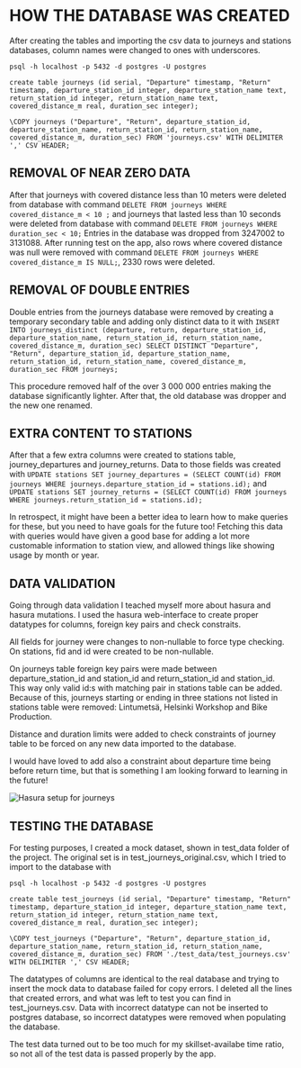 # HOW THE DATABASE WAS CREATED

After creating the tables and importing the csv data to journeys and stations databases, column names were changed to ones with underscores. 

```psql -h localhost -p 5432 -d postgres -U postgres```

```create table journeys (id serial, "Departure" timestamp, "Return" timestamp, departure_station_id integer, departure_station_name text, return_station_id integer, return_station_name text, covered_distance_m real, duration_sec integer);```

```\COPY journeys ("Departure", "Return", departure_station_id, departure_station_name, return_station_id, return_station_name, covered_distance_m, duration_sec) FROM 'journeys.csv' WITH DELIMITER ',' CSV HEADER;```

## REMOVAL OF NEAR ZERO DATA

After that journeys with covered distance less than 10 meters were deleted from database with command 
```DELETE FROM journeys WHERE covered_distance_m < 10 ;``` 
and journeys that lasted less than 10 seconds were deleted from database with command 
```DELETE FROM journeys WHERE duration_sec < 10;``` 
Entries in the database was dropped from 3247002 to 3131088. After running test on the app, also rows where covered distance was null were removed with command 
```DELETE FROM journeys WHERE covered_distance_m IS NULL;```, 2330 rows were deleted.

## REMOVAL OF DOUBLE ENTRIES

Double entries from the journeys database were removed by creating a temporary secondary table and adding only distinct data to it with 
```INSERT INTO journeys_distinct (departure, return, departure_station_id, departure_station_name, return_station_id, return_station_name, covered_distance_m, duration_sec) SELECT DISTINCT "Departure", "Return", departure_station_id, departure_station_name, return_station_id, return_station_name, covered_distance_m, duration_sec FROM journeys;``` 

This procedure removed half of the over 3 000 000 entries making the database significantly lighter. After that, the old database was dropper and the new one renamed.

## EXTRA CONTENT TO STATIONS

After that a few extra columns were created to stations table, journey_departures and journey_returns. Data to those fields was created with 
```UPDATE stations SET journey_departures = (SELECT COUNT(id) FROM journeys WHERE journeys.departure_station_id = stations.id);``` 
and 
```UPDATE stations SET journey_returns = (SELECT COUNT(id) FROM journeys WHERE journeys.return_station_id = stations.id);```

In retrospect, it might have been a better idea to learn how to make queries for these, but you need to have goals for the future too! Fetching this data with queries would have given a good base for adding a lot more customable information to station view, and allowed things like showing usage by month or year.

## DATA VALIDATION

Going through data validation I teached myself more about hasura and hasura mutations. I used the hasura web-interface to create proper datatypes for columns, foreign key pairs and check constraits.  

All fields for journey were changes to non-nullable to force type checking. On stations, fid and id were created to be non-nullable.

On journeys table foreign key pairs were made between departure_station_id and station_id and return_station_id and station_id. This way only valid id:s with matching pair in stations table can be added. Because of this, journeys starting or ending in three stations not listed in stations table were removed: Lintumetsä, Helsinki Workshop and Bike Production. 

Distance and duration limits were added to check constraints of journey table to be forced on any new data imported to the database.

I would have loved to add also a constraint about departure time being before return time, but that is something I am looking forward to learning in the future!

![Hasura setup for journeys](https://github.com/hlaineka/dev-academy-2023-exercise/blob/d29b8f1fddda11143837c4369f02ba635b0ec524/readme_images/Screenshot%202023-05-22%20at%2012.09.41.png "Hasura setup for journeys")



## TESTING THE DATABASE

For testing purposes, I created a mock dataset, shown in test_data folder of the project. The original set is in test_journeys_original.csv, which I tried to import to the database with

```psql -h localhost -p 5432 -d postgres -U postgres```

```create table test_journeys (id serial, "Departure" timestamp, "Return" timestamp, departure_station_id integer, departure_station_name text, return_station_id integer, return_station_name text, covered_distance_m real, duration_sec integer);```

```\COPY test_journeys ("Departure", "Return", departure_station_id, departure_station_name, return_station_id, return_station_name, covered_distance_m, duration_sec) FROM './test_data/test_journeys.csv' WITH DELIMITER ',' CSV HEADER;```

The datatypes of columns are identical to the real database and trying to insert the mock data to database failed for copy errors. I deleted all the lines that created errors, and what was left to test you can find in test_journeys.csv. Data with incorrect datatype can not be inserted to postgres database, so incorrect datatypes were removed when populating the database. 

The test data turned out to be too much for my skillset-availabe time ratio, so not all of the test data is passed properly by the app.
